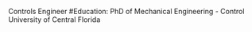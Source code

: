 Controls Engineer
#Education: 
PhD of Mechanical Engineering - Control University of Central Florida
